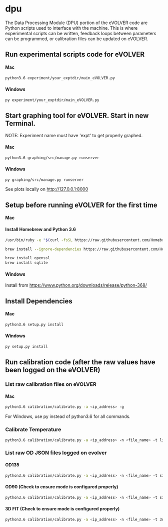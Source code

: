 dpu
===
The Data Processing Module (DPU) portion of the eVOLVER code are Python scripts used to interface with the machine. This is where experimental scripts can be written, feedback loops between parameters can be programmed, or calibration files can be updated on eVOLVER.

## Run experimental scripts code for eVOLVER

#### Mac
```sh
python3.6 experiment/your_exptdir/main_eVOLVER.py
```

#### Windows
```sh
py experiment/your_exptdir/main_eVOLVER.py
```


## Start graphing tool for eVOLVER. Start in new Terminal.

NOTE: Experiment name must have 'expt' to get properly graphed.

#### Mac
```sh
python3.6 graphing/src/manage.py runserver
```
#### Windows
```sh
py graphing/src/manage.py runserver
```


See plots locally on http://127.0.0.1:8000




## Setup before running eVOLVER for the first time

#### Mac

#### Install Homebrew and Python 3.6

```sh
/usr/bin/ruby -e "$(curl -fsSL https://raw.githubusercontent.com/Homebrew/install/master/install)"
```

```sh
brew install --ignore-dependencies https://raw.githubusercontent.com/Homebrew/homebrew-core/f2a764ef944b1080be64bd88dca9a1d80130c558/Formula/python.rb
```

```sh
brew install openssl
brew install sqlite
```

#### Windows

Install from https://www.python.org/downloads/release/python-368/




## Install Dependencies

#### Mac
```sh
python3.6 setup.py install
```

#### Windows
```sh
py setup.py install
```



## Run calibration code (after the raw values have been logged on the eVOLVER)

### List raw calibration files on eVOLVER 

#### Mac
```sh
python3.6 calibration/calibrate.py -a <ip_address> -g
```

For Windows, use py instead of python3.6 for all commands.

### Calibrate Temperature

```sh
python3.6 calibration/calibrate.py -a <ip_address> -n <file_name> -t linear -f <name_after_fit> -p temp
```

### List raw OD JSON files logged on evolver 

#### OD135
```sh
python3.6 calibration/calibrate.py -a <ip_address> -n <file_name> -t sigmoid -f <name_after_fit> -p od_135
```

#### OD90 (Check to ensure mode is configured properly)
```sh
python3.6 calibration/calibrate.py -a <ip_address> -n <file_name> -t sigmoid -f <name_after_fit> -p od_90
```

#### 3D FIT (Check to ensure mode is configured properly)
```sh
python3.6 calibration/calibrate.py -a <ip_address> -n <file_name> -t 3d -f <name_after_fit> -p od_90,od_135
```


